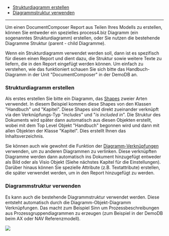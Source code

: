 
-   [Strukturdiagramm erstellen](#strukturdiagramm-erstellen)
-   [Diagrammstruktur verwenden](#diagrammstruktur-verwenden)

------------------------------------------------------------------------


Um einen DocumentComposer Report aus Teilen Ihres Modells zu erstellen,
können Sie entweder ein spezielles process4.biz Diagramm (ein
sogenanntes Strukturdiagramm) erstellen, oder Sie nutzen die bestehende
Diagramme Struktur (parent - child Diagramme). 

Wenn ein Strukturdiagramm verwendet werden soll, dann ist es spezifisch
für diesen einen Report und dient dazu, die Struktur sowie weitere Texte
zu liefern, die in den Report eingefügt werden können. Um einfach zu
verstehen, wie das funktioniert schauen Sie sich bitte das
Handbuch-Diagramm in der Unit "DocumentComposer" in der DemoDB an.

### Strukturdiagramm erstellen

Als erstes erstellen Sie bitte ein Diagramm, das
[Shapes](Shapes_Stencils_Templates) zweier Arten verwendet. In diesem
Beispiel kommen diese Shapes von den Klassen "Handbuch" und "Kapitel".
Diese Shapes sind direkt zueinander verknüpft via den Verknüpfungs-Typ
"*includes*" und "*is included in*". Die Struktur des Dokuments wird
später dann automatisch aus diesen Objekten erstellt, wobei mit dem Top
Level Objekt "Handbuch" begonnen wird und dann mit allen Objekten der
Klasse "Kapitel". Dies erstellt Ihnen das Inhaltsverzeichnis.

Sie können auch wie gewohnt die Funktion der
[Diagramm-Verknüpfungen](Verknüpfungen) verwenden, um zu anderen
Diagrammen zu verlinken. Diese verknüpften Diagramme werden dann
automatisch ins Dokument hinzugefügt entweder als Bild oder als Visio
Objekt (Siehe nächstes Kapitel für die Einstellungen). Darüber hinaus
können Sie spezielle Attribute (z.B. Textattribute) erstellen, die
später verwendet werden, um in den Report hinzugefügt zu werden.

### Diagrammstruktur verwenden

Es kann auch die bestehende Diagrammstruktur verwendet werden. Diese
entsteht automatisch durch die Diagramm-Objekt-Diagramm Verknüpfungen.
Das macht zum Beispiel Sinn um Prozessbeschreibungen aus
Prozessgruppendiagrammen zu erzeugen (zum Beispiel in der DemoDB beim AX
oder NAV Referenzmodell).

![](//images.ctfassets.net/utx1h0gfm1om/5pMmMZrucouQ2g8Go4qI0Y/6ddad7cdb093663154745bec2e817d03/1017528.png)

